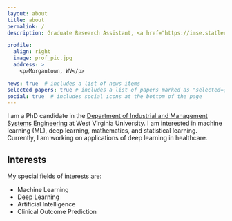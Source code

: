 ```yaml
---
layout: about
title: about
permalink: /
description: Graduate Research Assistant, <a href="https://imse.statler.wvu.edu/">West virginia University</a>.

profile:
  align: right
  image: prof_pic.jpg
  address: >
    <p>Morgantown, WV</p>

news: true  # includes a list of news items
selected_papers: true # includes a list of papers marked as "selected={true}"
social: true  # includes social icons at the bottom of the page
---
```


I am a PhD candidate in the [Department of Industrial and Management Systems Engineering](https://imse.statler.wvu.edu/) at West Virginia University. I am interested in  machine learning (ML), deep learning, mathematics, and statistical learning. Currently, I am working on applications of deep learning in healthcare.

Interests
----

My special fields of interests are:

- Machine Learning
- Deep Learning
- Artificial Intelligence
- Clinical Outcome Prediction
